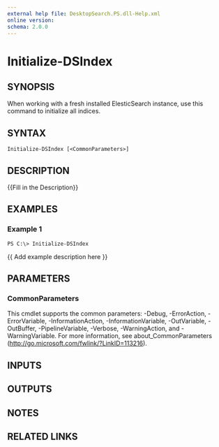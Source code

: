 ```yaml
---
external help file: DesktopSearch.PS.dll-Help.xml
online version: 
schema: 2.0.0
---
```


# Initialize-DSIndex

## SYNOPSIS
When working with a fresh installed ElesticSearch instance, use this command to initialize all indices.

## SYNTAX

```
Initialize-DSIndex [<CommonParameters>]
```

## DESCRIPTION
{{Fill in the Description}}

## EXAMPLES

### Example 1
```
PS C:\> Initialize-DSIndex
```

{{ Add example description here }}

## PARAMETERS

### CommonParameters
This cmdlet supports the common parameters: -Debug, -ErrorAction, -ErrorVariable, -InformationAction, -InformationVariable, -OutVariable, -OutBuffer, -PipelineVariable, -Verbose, -WarningAction, and -WarningVariable. For more information, see about_CommonParameters (http://go.microsoft.com/fwlink/?LinkID=113216).

## INPUTS

## OUTPUTS

## NOTES

## RELATED LINKS

